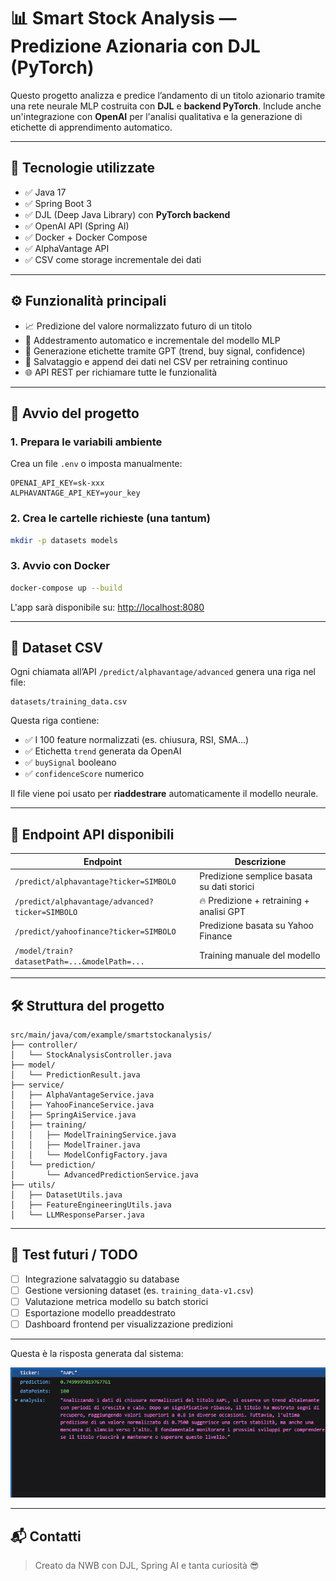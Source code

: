 
# 📊 Smart Stock Analysis — Predizione Azionaria con DJL (PyTorch)

Questo progetto analizza e predice l’andamento di un titolo azionario tramite una rete neurale MLP costruita con **DJL** e **backend PyTorch**. Include anche un'integrazione con **OpenAI** per l'analisi qualitativa e la generazione di etichette di apprendimento automatico.

---

## 🔧 Tecnologie utilizzate

- ✅ Java 17
- ✅ Spring Boot 3
- ✅ DJL (Deep Java Library) con **PyTorch backend**
- ✅ OpenAI API (Spring AI)
- ✅ Docker + Docker Compose
- ✅ AlphaVantage API
- ✅ CSV come storage incrementale dei dati

---

## ⚙️ Funzionalità principali

- 📈 Predizione del valore normalizzato futuro di un titolo
- 🤖 Addestramento automatico e incrementale del modello MLP
- 🧠 Generazione etichette tramite GPT (trend, buy signal, confidence)
- 🔄 Salvataggio e append dei dati nel CSV per retraining continuo
- 🌐 API REST per richiamare tutte le funzionalità

---

## 🚀 Avvio del progetto

### 1. Prepara le variabili ambiente

Crea un file `.env` o imposta manualmente:

```env
OPENAI_API_KEY=sk-xxx
ALPHAVANTAGE_API_KEY=your_key
```

### 2. Crea le cartelle richieste (una tantum)

```bash
mkdir -p datasets models
```

### 3. Avvio con Docker

```bash
docker-compose up --build
```

L'app sarà disponibile su: [http://localhost:8080](http://localhost:8080)

---

## 📁 Dataset CSV

Ogni chiamata all’API `/predict/alphavantage/advanced` genera una riga nel file:

```
datasets/training_data.csv
```

Questa riga contiene:
- ✅ I 100 feature normalizzati (es. chiusura, RSI, SMA…)
- ✅ Etichetta `trend` generata da OpenAI
- ✅ `buySignal` booleano
- ✅ `confidenceScore` numerico

Il file viene poi usato per **riaddestrare** automaticamente il modello neurale.

---

## 📡 Endpoint API disponibili

| Endpoint | Descrizione |
|----------|-------------|
| `/predict/alphavantage?ticker=SIMBOLO` | Predizione semplice basata su dati storici |
| `/predict/alphavantage/advanced?ticker=SIMBOLO` | 🔥 Predizione + retraining + analisi GPT |
| `/predict/yahoofinance?ticker=SIMBOLO` | Predizione basata su Yahoo Finance |
| `/model/train?datasetPath=...&modelPath=...` | Training manuale del modello |

---

## 🛠️ Struttura del progetto

```
src/main/java/com/example/smartstockanalysis/
├── controller/
│   └── StockAnalysisController.java
├── model/
│   └── PredictionResult.java
├── service/
│   ├── AlphaVantageService.java
│   ├── YahooFinanceService.java
│   ├── SpringAiService.java
│   ├── training/
│   │   ├── ModelTrainingService.java
│   │   ├── ModelTrainer.java
│   │   └── ModelConfigFactory.java
│   └── prediction/
│       └── AdvancedPredictionService.java
├── utils/
│   ├── DatasetUtils.java
│   ├── FeatureEngineeringUtils.java
│   └── LLMResponseParser.java
```

---

## 🧪 Test futuri / TODO

- [ ] Integrazione salvataggio su database
- [ ] Gestione versioning dataset (es. `training_data-v1.csv`)
- [ ] Valutazione metrica modello su batch storici
- [ ] Esportazione modello preaddestrato
- [ ] Dashboard frontend per visualizzazione predizioni

---
Questa è la risposta generata dal sistema:


![Esempio di utilizzo](https://raw.githubusercontent.com/TheNormanCoder/smart-stock-analysis/master/docs/images/usage_2025-05-24_130509.png)

---
## 📬 Contatti

> Creato da NWB con DJL, Spring AI e tanta curiosità 😎
